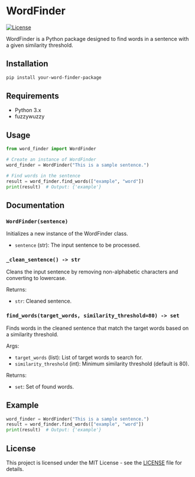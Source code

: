 # WordFinder

[![License](https://img.shields.io/badge/License-MIT-blue.svg)](https://opensource.org/licenses/MIT)

WordFinder is a Python package designed to find words in a sentence with a given similarity threshold.

## Installation

```bash
pip install your-word-finder-package
```

## Requirements

- Python 3.x
- fuzzywuzzy

## Usage

```python
from word_finder import WordFinder

# Create an instance of WordFinder
word_finder = WordFinder("This is a sample sentence.")

# Find words in the sentence
result = word_finder.find_words(["example", "word"])
print(result)  # Output: {'example'}
```

## Documentation

### `WordFinder(sentence)`

Initializes a new instance of the WordFinder class.

- `sentence` (str): The input sentence to be processed.

### `_clean_sentence() -> str`

Cleans the input sentence by removing non-alphabetic characters and converting to lowercase.

Returns:
- `str`: Cleaned sentence.

### `find_words(target_words, similarity_threshold=80) -> set`

Finds words in the cleaned sentence that match the target words based on a similarity threshold.

Args:
- `target_words` (list): List of target words to search for.
- `similarity_threshold` (int): Minimum similarity threshold (default is 80).

Returns:
- `set`: Set of found words.

## Example

```python
word_finder = WordFinder("This is a sample sentence.")
result = word_finder.find_words(["example", "word"])
print(result)  # Output: {'example'}
```

## License

This project is licensed under the MIT License - see the [LICENSE](LICENSE) file for details.
